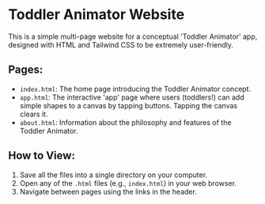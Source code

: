 # Toddler Animator Website

This is a simple multi-page website for a conceptual 'Toddler Animator' app, designed with HTML and Tailwind CSS to be extremely user-friendly.

## Pages:
- `index.html`: The home page introducing the Toddler Animator concept.
- `app.html`: The interactive 'app' page where users (toddlers!) can add simple shapes to a canvas by tapping buttons. Tapping the canvas clears it.
- `about.html`: Information about the philosophy and features of the Toddler Animator.

## How to View:
1.  Save all the files into a single directory on your computer.
2.  Open any of the `.html` files (e.g., `index.html`) in your web browser.
3.  Navigate between pages using the links in the header.